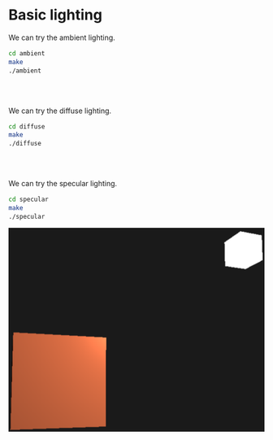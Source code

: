 # Basic lighting
We can try the ambient lighting.

```bash
cd ambient
make
./ambient
```

<br></br>

We can try the diffuse lighting.

```bash
cd diffuse
make
./diffuse
```

<br></br>

We can try the specular lighting.

```bash
cd specular
make
./specular
```

<img src='images/specular.png' width='600'>
